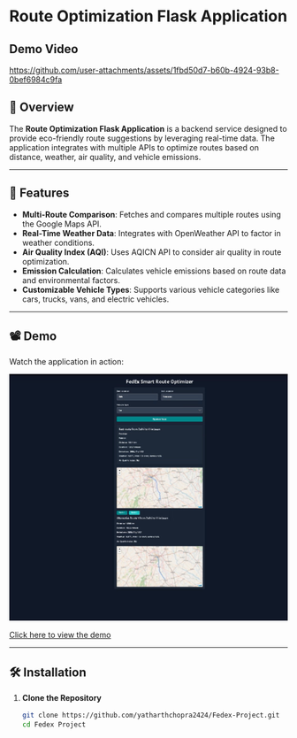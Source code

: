 # Route Optimization Flask Application

## Demo Video

https://github.com/user-attachments/assets/1fbd50d7-b60b-4924-93b8-0bef6984c9fa



## 🌟 Overview
The **Route Optimization Flask Application** is a backend service designed to provide eco-friendly route suggestions by leveraging real-time data. The application integrates with multiple APIs to optimize routes based on distance, weather, air quality, and vehicle emissions.

---

## 🚀 Features
- **Multi-Route Comparison**: Fetches and compares multiple routes using the Google Maps API.
- **Real-Time Weather Data**: Integrates with OpenWeather API to factor in weather conditions.
- **Air Quality Index (AQI)**: Uses AQICN API to consider air quality in route optimization.
- **Emission Calculation**: Calculates vehicle emissions based on route data and environmental factors.
- **Customizable Vehicle Types**: Supports various vehicle categories like cars, trucks, vans, and electric vehicles.

---

## 📽️ Demo
Watch the application in action:

![Project Demo](video/preview.png)

[Click here to view the demo](video/sample.mp4) 

---

## 🛠️ Installation

1. **Clone the Repository**
   ```bash
   git clone https://github.com/yatharthchopra2424/Fedex-Project.git
   cd Fedex Project 
